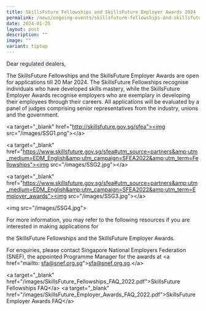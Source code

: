 ```yaml
---
title: SkillsFuture Fellowships and SkillsFuture Employer Awards 2024
permalink: /news/ongoing-events/skillsfuture-fellowships-and-skillsfuture-employer-awards-2024/
date: 2024-01-25
layout: post
description: ""
image: ""
variant: tiptap
---
```

<p>Dear regulated dealers,</p>
<p></p>
<p>The SkillsFuture Fellowships and the SkillsFuture Employer Awards are
    open for applications till 20 Mar 2024. The SkillsFuture Fellowships recognise
    individuals who have developed skills mastery, while the SkillsFuture Employer
    Awards recognise employers who are exemplary in developing their employees
    through their careers. All applications will be evaluated by a panel of
    judges comprising senior representatives from the industry, unions and
    the government.</p>
<p>&lt;a target="_blank" href="<a href="http://skillsfuture.gov.sg/sfea&quot;><img" rel="noopener noreferrer nofollow" target="_blank">http://skillsfuture.gov.sg/sfea"&gt;&lt;img</a> src="/images/SSG1.png"&gt;&lt;/a&gt;</p>
<p>&lt;a target="_blank" href="<a href="https://www.skillsfuture.gov.sg/sfea#utm_source=partners&amp;amp;utm_medium=EDM_English&amp;amp;utm_campaign=SFEA2022&amp;amp;utm_term=Fellowships&quot;><img" rel="noopener noreferrer nofollow" target="_blank">https://www.skillsfuture.gov.sg/sfea#utm_source=partners&amp;amp;utm_medium=EDM_English&amp;amp;utm_campaign=SFEA2022&amp;amp;utm_term=Fellowships"&gt;&lt;img</a> src="/images/SSG2.jpg"&gt;&lt;/a&gt;</p>
<p>&lt;a target="_blank" href="<a href="https://www.skillsfuture.gov.sg/sfea#utm_source=partners&amp;amp;utm_medium=EDM_English&amp;amp;utm_campaign=SFEA2022&amp;amp;utm_term=Employer_awards&quot;><img" rel="noopener noreferrer nofollow" target="_blank">https://www.skillsfuture.gov.sg/sfea#utm_source=partners&amp;amp;utm_medium=EDM_English&amp;amp;utm_campaign=SFEA2022&amp;amp;utm_term=Employer_awards"&gt;&lt;img</a> src="/images/SSG3.jpg"&gt;&lt;/a&gt;</p>
<p>&lt;img src="/images/SSG4.jpg"&gt;</p>
<p>For more information, you may refer to the following resources if you
    are interested in making applications for</p>
<p>the SkillsFuture Fellowships and the SkillsFuture Employer Awards.</p>
<p>For enquiries, please contact Singapore National Employers Federation
    (SNEF), the appointed Programme Manager for the awards at &lt;a href="mailto:
    <a href="mailto:sfa@snef.org.sg" rel="noopener noreferrer nofollow" target="_blank">sfa@snef.org.sg</a>"&gt;<a href="mailto:sfa@snef.org.sg" rel="noopener noreferrer nofollow" target="_blank">sfa@snef.org.sg</a>.&lt;/a&gt;</p>
<p>&lt;a target="_blank" href="/images/SkillsFuture_Fellowships_FAQ_2022.pdf"&gt;SkillsFuture
    Fellowships FAQ&lt;/a&gt; &lt;a target="_blank" href="/images/SkillsFuture_Employer_Awards_FAQ_2022.pdf"&gt;SkillsFuture
    Employer Awards FAQ&lt;/a&gt;</p>